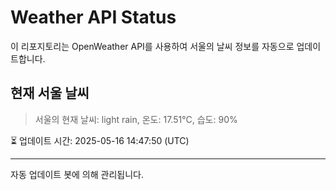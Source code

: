 
# Weather API Status

이 리포지토리는 OpenWeather API를 사용하여 서울의 날씨 정보를 자동으로 업데이트합니다.

## 현재 서울 날씨
> 서울의 현재 날씨: light rain, 온도: 17.51°C, 습도: 90%

⏳ 업데이트 시간: 2025-05-16 14:47:50 (UTC)

---
자동 업데이트 봇에 의해 관리됩니다.
